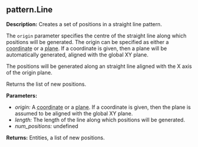## pattern.Line  
  
  
**Description:** Creates a set of positions in a straight line pattern.


The `origin` parameter specifies the centre of the straight line along which positions will be
generated. The origin can be specified as either a <abbr title='A list of three numbers, [x, y, z]'>coordinate</abbr> or a <abbr title='Three lists of three numbers, [origin, x-axis, y-axis]'>plane</abbr>. If a coordinate
is given, then a plane will be automatically generated, aligned with the global XY plane.


The positions will be generated along an straight line aligned with the X axis of the origin
plane.


Returns the list of new positions.

  
  
**Parameters:**  
  * *origin:* A <abbr title='A list of three numbers, [x, y, z]'>coordinate</abbr> or a <abbr title='Three lists of three numbers, [origin, x-axis, y-axis]'>plane</abbr>.
If a coordinate is given, then the plane is assumed to be aligned with the global XY plane.  
  * *length:* The length of the line along which positions will be generated.  
  * *num\_positions:* undefined  
  
**Returns:** Entities, a list of new positions.  

